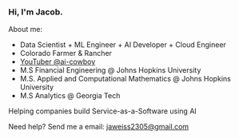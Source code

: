 ### Hi, I'm Jacob.

About me:
  - Data Scientist + ML Engineer + AI Developer + Cloud Engineer 
  - Colorado Farmer & Rancher 
  - [YouTuber @ai-cowboy ](https://www.youtube.com/@ai-cowboy)
  - M.S Financial Engineering @ Johns Hopkins University
  - M.S. Applied and Computational Mathematics @ Johns Hopkins University
  - M.S Analytics @ Georgia Tech 

Helping companies build Service-as-a-Software using AI

Need help?
Send me a email: jaweiss2305@gmail.com

<!--
**jacobweiss2305/jacobweiss2305** is a ✨ _special_ ✨ repository because its `README.md` (this file) appears on your GitHub profile.

Here are some ideas to get you started:

- 
- 🌱 I’m currently learning ...
- 👯 I’m looking to collaborate on ...
- 🤔 I’m looking for help with ...
- 💬 Ask me about ...
- 📫 How to reach me: ...
- 😄 Pronouns: ...
- ⚡ Fun fact: ...
-->
